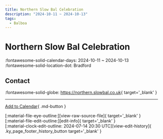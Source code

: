 ```yaml
---
title: Northern Slow Bal Celebration
description: "2024-10-11 ~ 2024-10-13"
tags:
  - Balboa
---
```


# Northern Slow Bal Celebration 

:fontawesome-solid-calendar-days: 2024-10-11 ~ 2024-10-13  
:fontawesome-solid-location-dot: Bradford  

## Contact

:fontawesome-solid-globe: <https://northern.slowbal.co.uk>{ target='_blank' }  

---

[Add to Calendar](https://swing.news/ics/en/2024/uk/northern-slow-bal-celebration-2024.ics){ .md-button }

<div class="ky_page_footer" markdown>
<div class="ky_page_footer_trailing" markdown="span">
[:material-file-eye-outline:][view-raw-source-file]{ target='_blank' }
[:material-file-edit-outline:][edit-info]{ target='_blank' }
</div>
<div class="ky_page_footer_leading" markdown="span">
[:material-clock-edit-outline: 2024-07-14 20:30 UTC][view-edit-history]{ .ky_page_footer_history_button target='_blank' }
</div>
</div>

[view-raw-source-file]: https://github.com/swingdance/events/blob/main/2024/uk/northern-slow-bal-celebration-2024.json "View Raw Source File"
[edit-info]: https://github.com/swingdance/events/issues/new?assignees=&labels=update+event&projects=&template=03-update_entity.yml&title=%5B2024%2Fuk%5D%20Northern%20Slow%20Bal%20Celebration&region=uk&year=2024&id=northern-slow-bal-celebration-2024&name=Northern%20Slow%20Bal%20Celebration&org_id= "Edit Info"

[view-edit-history]: https://github.com/swingdance/events/commits/main/2024/uk/northern-slow-bal-celebration-2024.json "View Edit History"
